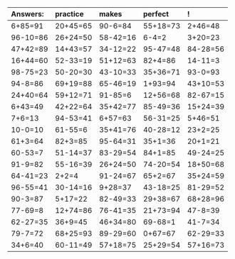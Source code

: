 | Answers: | practice | makes | perfect | ! |
| :--- | :--- | :--- | :--- | :--- |
| 6+85=91 | 20+45=65 | 90-6=84 | 55+18=73 | 2+46=48 | 
| 96-10=86 | 26+24=50 | 58-42=16 | 6-4=2 | 3+20=23 | 
| 47+42=89 | 14+43=57 | 34-12=22 | 95-47=48 | 84-28=56 | 
| 16+44=60 | 52-33=19 | 51+12=63 | 82+4=86 | 14-11=3 | 
| 98-75=23 | 50-20=30 | 43-10=33 | 35+36=71 | 93-0=93 | 
| 94-8=86 | 69+19=88 | 65-46=19 | 1+93=94 | 43+10=53 | 
| 24+40=64 | 59+12=71 | 91-85=6 | 12+56=68 | 82-67=15 | 
| 6+43=49 | 42+22=64 | 35+42=77 | 85-49=36 | 15+24=39 | 
| 7+6=13 | 94-53=41 | 6+57=63 | 56-31=25 | 5+46=51 | 
| 10-0=10 | 61-55=6 | 35+41=76 | 40-28=12 | 23+2=25 | 
| 61+3=64 | 82+3=85 | 95-64=31 | 35+1=36 | 20+1=21 | 
| 60-53=7 | 51-14=37 | 83-29=54 | 84+1=85 | 49-24=25 | 
| 91-9=82 | 55-16=39 | 26+24=50 | 74-20=54 | 18+50=68 | 
| 64-41=23 | 2+2=4 | 91-24=67 | 65+2=67 | 35+24=59 | 
| 96-55=41 | 30-14=16 | 9+28=37 | 43-18=25 | 81-29=52 | 
| 90-3=87 | 5+17=22 | 82-49=33 | 29+38=67 | 68+28=96 | 
| 77-69=8 | 12+74=86 | 76-41=35 | 21+73=94 | 47-8=39 | 
| 62-27=35 | 36+9=45 | 46+34=80 | 69-68=1 | 41-7=34 | 
| 79-7=72 | 68+25=93 | 89-29=60 | 0+67=67 | 62-29=33 | 
| 34+6=40 | 60-11=49 | 57+18=75 | 25+29=54 | 57+16=73 | 
